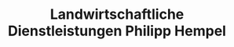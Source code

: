 ---
title: "Landwirtschaftliche Dienstleistungen Philipp Hempel"
url: /radeburg/landwirtschaftliche-dienstleistungen-philipp-hempel/
shop: Landwirtschaftlich
---